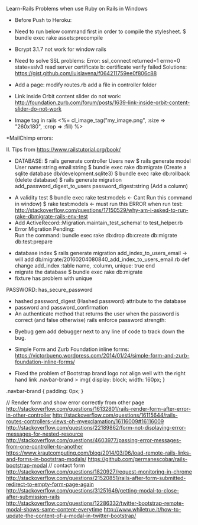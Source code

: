 Learn-Rails
Problems when use Ruby on Rails in Windows

* Before Push to Heroku:
- Need to run below command first in order to compile the stylesheet.
$ bundle exec rake assets:precompile

* Bcrypt 3.1.7 not work for window rails

* Need to solve SSL problems:
Error: ssl_connect returned=1 errno=0 state=sslv3 read server certificate b: certificate verify failed
Solutions:
https://gist.github.com/luislavena/f064211759ee0f806c88

* Add a page:
modify routes.rb
add a file in controller folder

* Link inside Orbit content slider do not work:
http://foundation.zurb.com/forum/posts/1639-link-inside-orbit-content-slider-do-not-work

* Image tag in rails
<%= cl_image_tag("my_image.png", :size => "260x180", :crop => :fill) %>

*MailChimp errors:

II. Tips from https://www.railstutorial.org/book/
* DATABASE:
$ rails generate controller Users new
$ rails generate model User name:string email:string
$ bundle exec rake db:migrate (Create a sqlite database db/development.sqlite3)
$ bundle exec rake db:rollback (delete database)
$ rails generate migration add_password_digest_to_users password_digest:string   (Add a column)

- A validity test
$ bundle exec rake test:models  <- Cant Run this command in window)
$ rake test:models  <- must run this
ERROR when run test: http://stackoverflow.com/questions/17150529/why-am-i-asked-to-run-rake-dbmigrate-rails-env-test
- Add ActiveRecord::Migration.maintain_test_schema! to test_helper.rb
- Error Migration Pending:  
Run the command: bundle exec rake db:drop db:create db:migrate db:test:prepare


* database index
$ rails generate migration add_index_to_users_email  -> will add db/migrate/20160204080840_add_index_to_users_email.rb
def change
    add_index :table name, :column, unique: true
  end
* migrate the database
$ bundle exec rake db:migrate
* fixture has problem with unique

PASSWORD:
has_secure_password
- hashed password_digest (Hashed password) attribute to the database
- password and password_confirmation
- An authenticate method that returns the user when the password is correct (and false otherwise)
rails enforce password strength:

* Byebug gem
add debugger next to any line of code to track down the bug.

* Simple Form and Zurb Foundation inline forms:
https://victorbueno.wordpress.com/2014/01/24/simple-form-and-zurb-foundation-inline-forms/

* Fixed the problem of Bootstrap brand logo not align well with the right hand link
.navbar-brand > img{
  display: block;
  width: 160px;
}

.navbar-brand {
  padding: 0px;
}


// Render form and show error correctly from other page
http://stackoverflow.com/questions/16132801/rails-render-form-after-error-in-other-controller
http://stackoverflow.com/questions/16115644/rails-routes-controllers-views-oh-myexclamation/16116009#16116009
http://stackoverflow.com/questions/22189862/form-not-displaying-error-messages-for-nested-resource
http://stackoverflow.com/questions/4603977/passing-error-messages-from-one-controller-to-another
https://www.krautcomputing.com/blog/2014/03/06/load-remote-rails-links-and-forms-in-bootstrap-modals/
https://github.com/germanescobar/rails-bootstrap-modal // contact form
http://stackoverflow.com/questions/1820927/request-monitoring-in-chrome
http://stackoverflow.com/questions/21520851/rails-after-form-submitted-redirect-to-empty-form-page-again
http://stackoverflow.com/questions/31251649/getting-modal-to-close-after-submission-rails
http://stackoverflow.com/questions/12286332/twitter-bootstrap-remote-modal-shows-same-content-everytime
http://www.whiletrue.it/how-to-update-the-content-of-a-modal-in-twitter-bootstrap/
